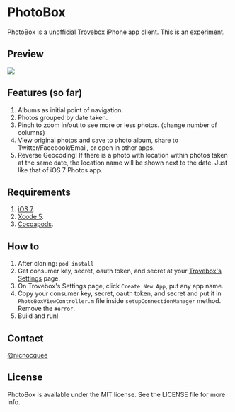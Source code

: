 PhotoBox
==

PhotoBox is a unofficial [Trovebox](https://trovebox.com/) iPhone app client. This is an experiment.

Preview
--

[![](http://f.cl.ly/items/2g2e3e1p3c1l1I342Z1V/Screen%20Shot%202013-09-02%20at%207.06.52%20PM.png)](http://www.youtube.com/watch?v=PeeV3pGwme0)


Features (so far)
--

1. Albums as initial point of navigation.
2. Photos grouped by date taken.
3. Pinch to zoom in/out to see more or less photos. (change number of columns)
4. View original photos and save to photo album, share to Twitter/Facebook/Email, or open in other apps.
5. Reverse Geocoding! If there is a photo with location within photos taken at the same date, the location name will be shown next to the date. Just like that of iOS 7 Photos app.


Requirements
--

1. [iOS 7](https://developer.apple.com/devcenter/ios/index.action).
2. [Xcode 5](https://developer.apple.com/devcenter/ios/index.action).
3. [Cocoapods](http://cocoapods.org/).

How to
--

1. After cloning: `pod install`
2. Get consumer key, secret, oauth token, and secret at your [Trovebox's Settings](https://nicnocquee.trovebox.com/manage/settings#apps) page.
3. On Trovebox's Settings page, click `Create New App`, put any app name.
4. Copy your consumer key, secret, oauth token, and secret and put it in `PhotoBoxViewController.m` file inside `setupConnectionManager` method. Remove the `#error`.
5. Build and run!

Contact
--

[@nicnocquee](https://twitter.com/nicnocquee)


License
--

PhotoBox is available under the MIT license. See the LICENSE file for more info.
